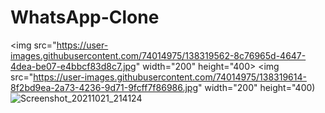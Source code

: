 # WhatsApp-Clone

<img src="https://user-images.githubusercontent.com/74014975/138319562-8c76965d-4647-4dea-be07-e4bbcf83d8c7.jpg" width="200" height="400>
<img src="https://user-images.githubusercontent.com/74014975/138319614-8f2bd9ea-2a73-4236-9d71-9fcff7f86986.jpg" width="200" height="400)
![Screenshot_20211021_214124](https://user-images.githubusercontent.com/74014975/138319619-76994554-46dc-4a71-aaa9-b0c810d98fac.jpg)

